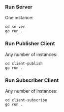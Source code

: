 ### Run Server

One instance:

```shell
cd server
go run .
```

### Run Publisher Client

Any number of instances:

```shell
cd client-publish
go run .
```

### Run Subscriber Client

Any number of instances:

```shell
cd client-subscribe
go run .
```